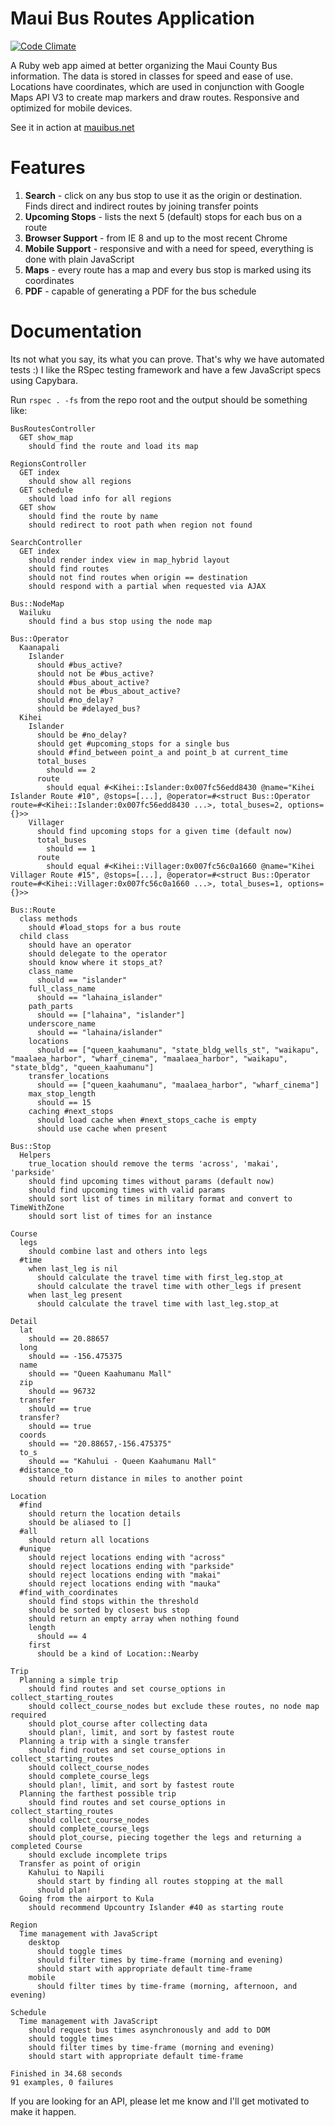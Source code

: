 Maui Bus Routes Application
========

[![Code Climate](https://codeclimate.com/github/ridiculous/maui-bus.png)](https://codeclimate.com/github/ridiculous/maui-bus)

A Ruby web app aimed at better organizing the Maui County Bus information. The data is stored in classes for speed and ease of use. Locations have coordinates, which are used in conjunction with Google Maps API V3 to create map markers and draw routes. Responsive and optimized for mobile devices.

See it in action at [mauibus.net](http://mauibus.net)

Features
========

  1. __Search__          - click on any bus stop to use it as the origin or destination. Finds direct and indirect routes by joining transfer points
  2. __Upcoming Stops__  - lists the next 5 (default) stops for each bus on a route
  3. __Browser Support__ - from IE 8 and up to the most recent Chrome
  4. __Mobile Support__  - responsive and with a need for speed, everything is done with plain JavaScript
  5. __Maps__            - every route has a map and every bus stop is marked using its coordinates
  6. __PDF__             - capable of generating a PDF for the bus schedule

Documentation
=========

Its not what you say, its what you can prove. That's why we have automated tests :) I like the RSpec testing framework and have a few JavaScript specs using Capybara.

Run `rspec . -fs` from the repo root and the output should be something like:

    
    BusRoutesController
      GET show_map
        should find the route and load its map

    RegionsController
      GET index
        should show all regions
      GET schedule
        should load info for all regions
      GET show
        should find the route by name
        should redirect to root path when region not found

    SearchController
      GET index
        should render index view in map_hybrid layout
        should find routes
        should not find routes when origin == destination
        should respond with a partial when requested via AJAX

    Bus::NodeMap
      Wailuku
        should find a bus stop using the node map

    Bus::Operator
      Kaanapali
        Islander
          should #bus_active?
          should not be #bus_active?
          should #bus_about_active?
          should not be #bus_about_active?
          should #no_delay?
          should be #delayed_bus?
      Kihei
        Islander
          should be #no_delay?
          should get #upcoming_stops for a single bus
          should #find_between point_a and point_b at current_time
          total_buses
            should == 2
          route
            should equal #<Kihei::Islander:0x007fc56edd8430 @name="Kihei Islander Route #10", @stops=[...], @operator=#<struct Bus::Operator route=#<Kihei::Islander:0x007fc56edd8430 ...>, total_buses=2, options={}>>
        Villager
          should find upcoming stops for a given time (default now)
          total_buses
            should == 1
          route
            should equal #<Kihei::Villager:0x007fc56c0a1660 @name="Kihei Villager Route #15", @stops=[...], @operator=#<struct Bus::Operator route=#<Kihei::Villager:0x007fc56c0a1660 ...>, total_buses=1, options={}>>

    Bus::Route
      class methods
        should #load_stops for a bus route
      child class
        should have an operator
        should delegate to the operator
        should know where it stops_at?
        class_name
          should == "islander"
        full_class_name
          should == "lahaina_islander"
        path_parts
          should == ["lahaina", "islander"]
        underscore_name
          should == "lahaina/islander"
        locations
          should == ["queen_kaahumanu", "state_bldg_wells_st", "waikapu", "maalaea_harbor", "wharf_cinema", "maalaea_harbor", "waikapu", "state_bldg", "queen_kaahumanu"]
        transfer_locations
          should == ["queen_kaahumanu", "maalaea_harbor", "wharf_cinema"]
        max_stop_length
          should == 15
        caching #next_stops
          should load cache when #next_stops_cache is empty
          should use cache when present

    Bus::Stop
      Helpers
        true_location should remove the terms 'across', 'makai', 'parkside'
        should find upcoming times without params (default now)
        should find upcoming times with valid params
        should sort list of times in military format and convert to TimeWithZone
        should sort list of times for an instance

    Course
      legs
        should combine last and others into legs
      #time
        when last_leg is nil
          should calculate the travel time with first_leg.stop_at
          should calculate the travel time with other_legs if present
        when last_leg present
          should calculate the travel time with last_leg.stop_at

    Detail
      lat
        should == 20.88657
      long
        should == -156.475375
      name
        should == "Queen Kaahumanu Mall"
      zip
        should == 96732
      transfer
        should == true
      transfer?
        should == true
      coords
        should == "20.88657,-156.475375"
      to_s
        should == "Kahului - Queen Kaahumanu Mall"
      #distance_to
        should return distance in miles to another point

    Location
      #find
        should return the location details
        should be aliased to []
      #all
        should return all locations
      #unique
        should reject locations ending with "across"
        should reject locations ending with "parkside"
        should reject locations ending with "makai"
        should reject locations ending with "mauka"
      #find_with_coordinates
        should find stops within the threshold
        should be sorted by closest bus stop
        should return an empty array when nothing found
        length
          should == 4
        first
          should be a kind of Location::Nearby

    Trip
      Planning a simple trip
        should find routes and set course_options in collect_starting_routes
        should collect_course_nodes but exclude these routes, no node map required
        should plot_course after collecting data
        should plan!, limit, and sort by fastest route
      Planning a trip with a single transfer
        should find routes and set course_options in collect_starting_routes
        should collect_course_nodes
        should complete_course_legs
        should plan!, limit, and sort by fastest route
      Planning the farthest possible trip
        should find routes and set course_options in collect_starting_routes
        should collect_course_nodes
        should complete_course_legs
        should plot_course, piecing together the legs and returning a completed Course
        should exclude incomplete trips
      Transfer as point of origin
        Kahului to Napili
          should start by finding all routes stopping at the mall
          should plan!
      Going from the airport to Kula
        should recommend Upcountry Islander #40 as starting route

    Region
      Time management with JavaScript
        desktop
          should toggle times
          should filter times by time-frame (morning and evening)
          should start with appropriate default time-frame
        mobile
          should filter times by time-frame (morning, afternoon, and evening)

    Schedule
      Time management with JavaScript
        should request bus times asynchronously and add to DOM
        should toggle times
        should filter times by time-frame (morning and evening)
        should start with appropriate default time-frame

    Finished in 34.68 seconds
    91 examples, 0 failures
      
If you are looking for an API, please let me know and I'll get motivated to make it happen.

